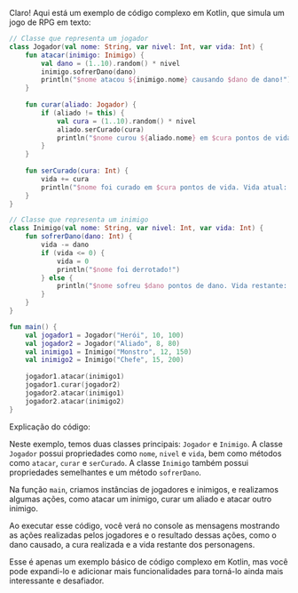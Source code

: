Claro! Aqui está um exemplo de código complexo em Kotlin, que simula um jogo de RPG em texto:

```kotlin
// Classe que representa um jogador
class Jogador(val nome: String, var nivel: Int, var vida: Int) {
    fun atacar(inimigo: Inimigo) {
        val dano = (1..10).random() * nivel
        inimigo.sofrerDano(dano)
        println("$nome atacou ${inimigo.nome} causando $dano de dano!")
    }
    
    fun curar(aliado: Jogador) {
        if (aliado != this) {
            val cura = (1..10).random() * nivel
            aliado.serCurado(cura)
            println("$nome curou ${aliado.nome} em $cura pontos de vida!")
        }
    }
    
    fun serCurado(cura: Int) {
        vida += cura
        println("$nome foi curado em $cura pontos de vida. Vida atual: $vida")
    }
}

// Classe que representa um inimigo
class Inimigo(val nome: String, var nivel: Int, var vida: Int) {
    fun sofrerDano(dano: Int) {
        vida -= dano
        if (vida <= 0) {
            vida = 0
            println("$nome foi derrotado!")
        } else {
            println("$nome sofreu $dano pontos de dano. Vida restante: $vida")
        }
    }
}

fun main() {
    val jogador1 = Jogador("Herói", 10, 100)
    val jogador2 = Jogador("Aliado", 8, 80)
    val inimigo1 = Inimigo("Monstro", 12, 150)
    val inimigo2 = Inimigo("Chefe", 15, 200)
    
    jogador1.atacar(inimigo1)
    jogador1.curar(jogador2)
    jogador2.atacar(inimigo1)
    jogador2.atacar(inimigo2)
}
```

Explicação do código:

Neste exemplo, temos duas classes principais: `Jogador` e `Inimigo`. A classe `Jogador` possui propriedades como `nome`, `nivel` e `vida`, bem como métodos como `atacar`, `curar` e `serCurado`. A classe `Inimigo` também possui propriedades semelhantes e um método `sofrerDano`.

Na função `main`, criamos instâncias de jogadores e inimigos, e realizamos algumas ações, como atacar um inimigo, curar um aliado e atacar outro inimigo.

Ao executar esse código, você verá no console as mensagens mostrando as ações realizadas pelos jogadores e o resultado dessas ações, como o dano causado, a cura realizada e a vida restante dos personagens.

Esse é apenas um exemplo básico de código complexo em Kotlin, mas você pode expandi-lo e adicionar mais funcionalidades para torná-lo ainda mais interessante e desafiador.